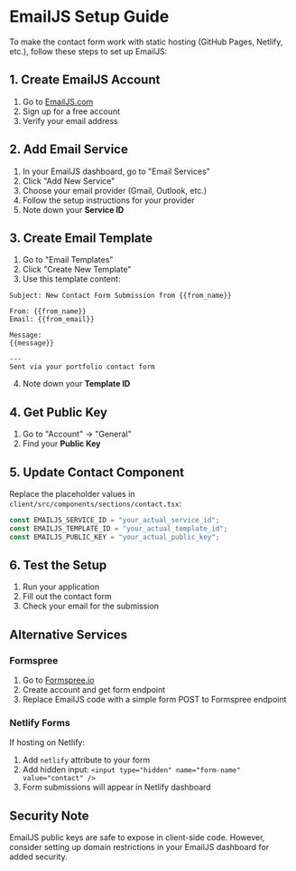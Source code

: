 
# EmailJS Setup Guide

To make the contact form work with static hosting (GitHub Pages, Netlify, etc.), follow these steps to set up EmailJS:

## 1. Create EmailJS Account
1. Go to [EmailJS.com](https://www.emailjs.com/)
2. Sign up for a free account
3. Verify your email address

## 2. Add Email Service
1. In your EmailJS dashboard, go to "Email Services"
2. Click "Add New Service"
3. Choose your email provider (Gmail, Outlook, etc.)
4. Follow the setup instructions for your provider
5. Note down your **Service ID**

## 3. Create Email Template
1. Go to "Email Templates"
2. Click "Create New Template"
3. Use this template content:

```
Subject: New Contact Form Submission from {{from_name}}

From: {{from_name}}
Email: {{from_email}}

Message:
{{message}}

---
Sent via your portfolio contact form
```

4. Note down your **Template ID**

## 4. Get Public Key
1. Go to "Account" → "General"
2. Find your **Public Key**

## 5. Update Contact Component
Replace the placeholder values in `client/src/components/sections/contact.tsx`:

```typescript
const EMAILJS_SERVICE_ID = "your_actual_service_id";
const EMAILJS_TEMPLATE_ID = "your_actual_template_id";
const EMAILJS_PUBLIC_KEY = "your_actual_public_key";
```

## 6. Test the Setup
1. Run your application
2. Fill out the contact form
3. Check your email for the submission

## Alternative Services

### Formspree
1. Go to [Formspree.io](https://formspree.io/)
2. Create account and get form endpoint
3. Replace EmailJS code with a simple form POST to Formspree endpoint

### Netlify Forms
If hosting on Netlify:
1. Add `netlify` attribute to your form
2. Add hidden input: `<input type="hidden" name="form-name" value="contact" />`
3. Form submissions will appear in Netlify dashboard

## Security Note
EmailJS public keys are safe to expose in client-side code. However, consider setting up domain restrictions in your EmailJS dashboard for added security.

